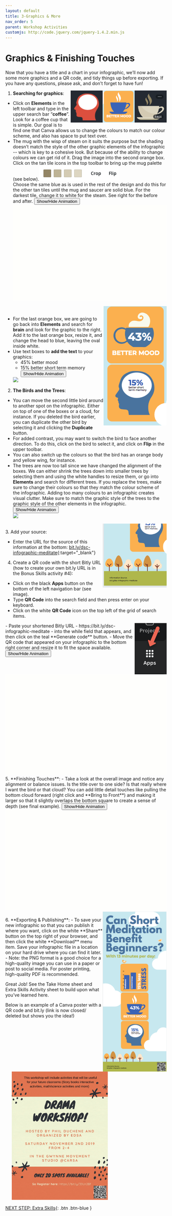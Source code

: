 ```yaml
---
layout: default
title: 3-Graphics & More
nav_order: 5
parent: Workshop Activities
customjs: http://code.jquery.com/jquery-1.4.2.min.js
---
```

# Graphics & Finishing Touches
Now that you have a title and a chart in your infographic, we’ll now add some more graphics and a QR code, and tidy things up before exporting. If you have any questions, please ask, and don’t forget to have fun!

  <img src="images//infographics-graphics-02.png" style="float:right;width:100px;height:100px;" alt="Coffee mug infographic image"><img src="images//infographics-graphics-03.png" style="float:right;width:100px;height:100px;" alt="Coffee mug infographic image"> 
 <img src="images//infographics-graphics-04.png" style="float:right;width:100px;height:100px;" alt="brain infographic image"> 

1. **Searching for graphics**:
  - Click on **Elements** in the left toolbar and type in the upper search bar “**coffee**”. Look for a coffee cup that is simple. Our goal is to find one that Canva allows us to change the colours to match our colour scheme, and also has space to put text over. 
  - The mug with the wisp of steam on it suits the purpose but the shading doesn’t match the style of the other graphic elements of the infographic -- which is key to a cohesive look. But because of the ability to change colours we can get rid of it. Drag the image into the second orange box. Click on the tan tile icons in the top toolbar to bring up the mug palette (see below).![Colour palette](/images/infographics-graphics-01.png)<br> Choose the same blue as is used in the rest of the design and do this for the other tan tiles until the mug and saucer are solid blue. For the darkest tile, change it to white for the steam. See right for the before and after. 
    <button onclick="toggle('gif1')">Show/Hide Animation</button>
    <div id="gif1">
    <img src="images/infographics-graphics-05.gif"><br>
    </div>
  <img src="images//infographics-graphics-07.png" style="float:right" alt="45% better mood and 15% better short term memory graphics"><br>
  - For the last orange box, we are going to go back into **Elements** and search for **brain** and look for the graphic to the right. Add it to the last orange box, resize it, and change the head to blue, leaving the oval inside white. 
  - Use text boxes to **add the text** to your graphics:
      - 45% better mood
      - 15% better short term memory
    <button onclick="toggle('gif2')">Show/Hide Animation</button>
    <div id="gif2">
    <img src="images/infographics-graphics-08.gif"><br>
    </div>
2. **The Birds and the Trees**:
  - You can move the second little bird around to another spot on the infographic. Either on top of one of the boxes or a cloud, for instance. If you deleted the bird earlier, you can duplicate the other bird by selecting it and clicking the **Duplicate** button.
  - For added contrast, you may want to switch the bird to face another direction. To do this, click on the bird to select it, and click on **Flip** in the upper toolbar. 
  - You can also switch up the colours so that the bird has an orange body and yellow wing, for instance. 
  - The trees are now too tall since we have changed the alignment of the boxes. We can either shrink the trees down into smaller trees by selecting them and using the white handles to resize them, or go into **Elements** and search for different trees. If you replace the trees, make sure to change their colours so that they match the colour scheme of the infographic. Adding too many colours to an infographic creates visual clutter. Make sure to match the graphic style of the trees to the graphic style of the other elements in the infographic.
    <button onclick="toggle('gif3')">Show/Hide Animation</button>
    <div id="gif3">
    <img src="images/infographics-graphics-09.gif"> <br>
    </div>
  <img src="images/infographics-graphics-10.png" style="float:right;width:200px;height:200px;" alt="Image of infographic with source."><br>
3. Add your source:
  - Enter the URL for the source of this information at the bottom: [bit.ly/dsc-infographic-meditate](https://bit.ly/dsc-infographic-meditate){:target="_blank"}
4. Create a QR code with the short Bitly URL (how to create your own bit.ly URL is in the Bonus Skills activity #4):
  - Click on the black **Apps** button on the bottom of the left navigation bar (see image).
  - Type **QR Code** into the search field and then press enter on your keyboard.
  - Click on the white **QR Code** icon on the top left of the grid of search items.
  <img src="images/infographics-graphics-11.png" style="float:right;width:100px;height:160px;" alt="Apps option on navigation bar"> 
  - Paste your shortened Bitly URL - https://bit.ly/dsc-infographic-meditate - into the while field that appears, and then click on the teal **Generate code** button.
  - Move the QR code that appeared on your infographic to the bottom right corner and resize it to fit the space available.
    <button onclick="toggle('gif4')">Show/Hide Animation</button>
    <div id="gif4">
    <img src="images/infographics-graphics-12.gif"> <br>
    </div>
5. **Finishing Touches**:
  - Take a look at the overall image and notice any alignment or balance issues. Is the title over to one side? Is that really where I want the bird or that cloud? You can add little detail touches like pulling the bottom cloud forward (right click and **Bring to Front**) and making it larger so that it slightly overlaps the bottom square to create a sense of depth (see final example). 
    <button onclick="toggle('gif5')">Show/Hide Animation</button>
    <div id="gif5">
    <img src="images/infographics-graphics-13.gif"> <br>
    </div>
  <img src="images/infographics-graphics-15.png" style="float:right;width:200px;height:500px;" alt="Complete infographic."> <br>
6. **Exporting & Publishing**:
  - To save your new infographic so that you can publish it where you want, click on the white **Share** button on the top right of your browser, and then click the white **Download** menu item. Save your infographic file in a location on your hard drive where you can find it later.
  - Note: the PNG format is a good choice for a high-quality image you can use in a paper or post to social media. For poster printing, high-quality PDF is recommended.

Great Job! See the Take Home sheet and Extra Skills Activity sheet to build upon what you’ve learned here.

Below is an example of a Canva poster with a QR code and bit.ly (link is now closed/ deleted but shows you the idea!)
<img src="images//infographics-graphics-16.gif" style="margin-left:20px;width:300px;" alt="Example with QR code."><br>
<script>  

    function toggle(input) {
        var x = document.getElementById(input);
        if (x.style.display === "none") {
            x.style.display = "block";
        } else {
            x.style.display = "none";
        }
    }
</script>

[NEXT STEP: Extra Skills](4-canva-extra-skills.html){: .btn .btn-blue }
